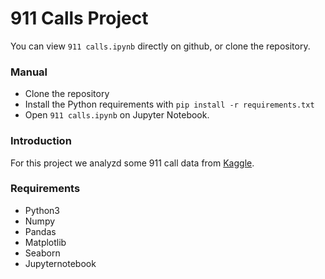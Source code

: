 # 911 Calls Project

You can view `911 calls.ipynb` directly on github, or clone the repository.
### Manual 
* Clone the repository
* Install the Python requirements with `pip install -r requirements.txt`
* Open `911 calls.ipynb` on Jupyter Notebook.

### Introduction
For this project we analyzd some 911 call data from [Kaggle](https://www.kaggle.com/mchirico/montcoalert). 

### Requirements
* Python3
* Numpy
* Pandas
* Matplotlib
* Seaborn
* Jupyternotebook


